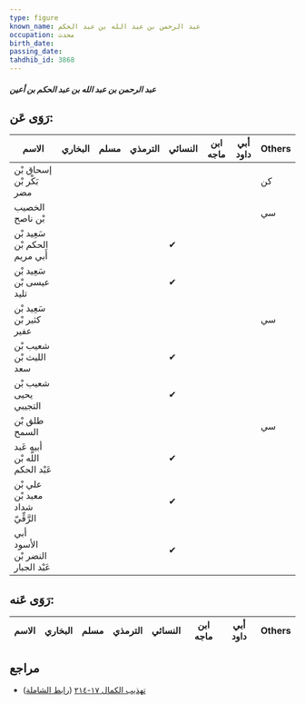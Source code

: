 ```yaml
---
type: figure
known_name: عبد الرحمن بن عبد الله بن عبد الحكم
occupation: محدث
birth_date:
passing_date:
tahdhib_id: 3868
---
```

##### عبد الرحمن بن عبد الله بن عبد الحكم بن أعين

## رَوَى عَن:
| الاسم                             | البخاري | مسلم | الترمذي | النسائي | ابن ماجه | أبي داود | Others |
| --------------------------------- | ------- | ---- | ------- | ------- | -------- | -------- | ------ |
| إسحاق بْن بَكْر بْن مضر           |         |      |         |         |          |          | كن     |
| الخصيب بْن ناصح                   |         |      |         |         |          |          | سي     |
| سَعِيد بْن الحكم بْن أَبي مريم    |         |      |         | ✔       |          |          |        |
| سَعِيد بْن عيسى بْن تليد          |         |      |         | ✔       |          |          |        |
| سَعِيد بْن كثير بْن عفير          |         |      |         |         |          |          | سي     |
| شعيب بْن الليث بْن سعد            |         |      |         | ✔       |          |          |        |
| شعيب بْن يحيى التجيبي             |         |      |         | ✔       |          |          |        |
| طلق بْن السمح                     |         |      |         |         |          |          | سي     |
| أبيه عَبد اللَّه بْن عَبْد الحكم  |         |      |         | ✔       |          |          |        |
| علي بْن معبد بْن شداد الرَّقِّيّ  |         |      |         | ✔       |          |          |        |
| أبي الأسود النضر بْن عَبْد الجبار |         |      |         | ✔       |          |          |        |
## رَوَى عَنه:
| الاسم | البخاري | مسلم | الترمذي | النسائي | ابن ماجه | أبي داود | Others |
| ----- | ------- | ---- | ------- | ------- | -------- | -------- | ------ |
## مراجع
- [تهذيب الكمال ١٧-٢١٤](obsidian://open?vault=Tahdhib-al-Kamal&file=Figures/٣٨٦٨-عبد%20الرحمن%20بن%20عبد%20الله%20بن%20عبد%20الحكم%20بن%20أعين) ([رابط الشاملة](https://shamela.ws/book/3722/8764))